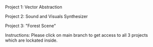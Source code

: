 Project 1: Vector Abstraction

Project 2: Sound and Visuals Synthesizer

Project 3: "Forest Scene" 

Instructions:
Please click on main branch to get access to all 3 projects which are lockated inside.
